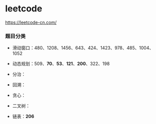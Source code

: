 # leetcode
https://leetcode-cn.com/

### 题目分类
- 滑动窗口：480、1208、1456、643、424、1423、978、485、1004、1052
- 动态规划：509、**70**、**53**、**121**、**200**、322、198
- 分治：
- 回溯：
- 贪心：


- 二叉树：
- 链表：**206**